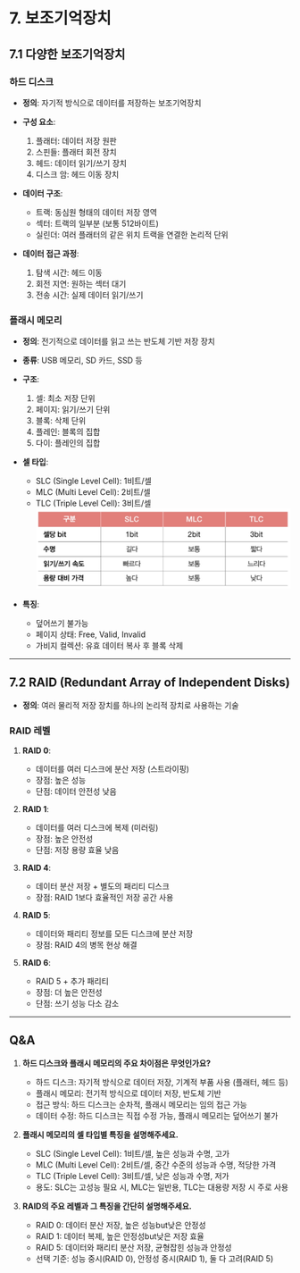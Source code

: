 # 7. 보조기억장치

## 7.1 다양한 보조기억장치

### 하드 디스크

- **정의**: 자기적 방식으로 데이터를 저장하는 보조기억장치
- **구성 요소**:
  1. 플래터: 데이터 저장 원판
  2. 스핀들: 플래터 회전 장치
  3. 헤드: 데이터 읽기/쓰기 장치
  4. 디스크 암: 헤드 이동 장치

- **데이터 구조**:
  - 트랙: 동심원 형태의 데이터 저장 영역
  - 섹터: 트랙의 일부분 (보통 512바이트)
  - 실린더: 여러 플래터의 같은 위치 트랙을 연결한 논리적 단위

- **데이터 접근 과정**:
  1. 탐색 시간: 헤드 이동
  2. 회전 지연: 원하는 섹터 대기
  3. 전송 시간: 실제 데이터 읽기/쓰기

### 플래시 메모리

- **정의**: 전기적으로 데이터를 읽고 쓰는 반도체 기반 저장 장치
- **종류**: USB 메모리, SD 카드, SSD 등

- **구조**:
  1. 셀: 최소 저장 단위
  2. 페이지: 읽기/쓰기 단위
  3. 블록: 삭제 단위
  4. 플레인: 블록의 집합
  5. 다이: 플레인의 집합

- **셀 타입**:
  - SLC (Single Level Cell): 1비트/셀
  - MLC (Multi Level Cell): 2비트/셀
  - TLC (Triple Level Cell): 3비트/셀
    ![alt text](image.png)

- **특징**:
  - 덮어쓰기 불가능
  - 페이지 상태: Free, Valid, Invalid
  - 가비지 컬렉션: 유효 데이터 복사 후 블록 삭제

---
## 7.2 RAID (Redundant Array of Independent Disks)

- **정의**: 여러 물리적 저장 장치를 하나의 논리적 장치로 사용하는 기술

### RAID 레벨

1. **RAID 0**:
   - 데이터를 여러 디스크에 분산 저장 (스트라이핑)
   - 장점: 높은 성능
   - 단점: 데이터 안전성 낮음

2. **RAID 1**:
   - 데이터를 여러 디스크에 복제 (미러링)
   - 장점: 높은 안전성
   - 단점: 저장 용량 효율 낮음

3. **RAID 4**:
   - 데이터 분산 저장 + 별도의 패리티 디스크
   - 장점: RAID 1보다 효율적인 저장 공간 사용

4. **RAID 5**:
   - 데이터와 패리티 정보를 모든 디스크에 분산 저장
   - 장점: RAID 4의 병목 현상 해결

5. **RAID 6**:
   - RAID 5 + 추가 패리티
   - 장점: 더 높은 안전성
   - 단점: 쓰기 성능 다소 감소

---

## Q&A

1. **하드 디스크와 플래시 메모리의 주요 차이점은 무엇인가요?**
   - 하드 디스크: 자기적 방식으로 데이터 저장, 기계적 부품 사용 (플래터, 헤드 등)
   - 플래시 메모리: 전기적 방식으로 데이터 저장, 반도체 기반
   - 접근 방식: 하드 디스크는 순차적, 플래시 메모리는 임의 접근 가능
   - 데이터 수정: 하드 디스크는 직접 수정 가능, 플래시 메모리는 덮어쓰기 불가

2. **플래시 메모리의 셀 타입별 특징을 설명해주세요.**
   - SLC (Single Level Cell): 1비트/셀, 높은 성능과 수명, 고가
   - MLC (Multi Level Cell): 2비트/셀, 중간 수준의 성능과 수명, 적당한 가격
   - TLC (Triple Level Cell): 3비트/셀, 낮은 성능과 수명, 저가
   - 용도: SLC는 고성능 필요 시, MLC는 일반용, TLC는 대용량 저장 시 주로 사용

3. **RAID의 주요 레벨과 그 특징을 간단히 설명해주세요.**
   - RAID 0: 데이터 분산 저장, 높은 성능but낮은 안정성
   - RAID 1: 데이터 복제, 높은 안정성but낮은 저장 효율
   - RAID 5: 데이터와 패리티 분산 저장, 균형잡힌 성능과 안정성
   - 선택 기준: 성능 중시(RAID 0), 안정성 중시(RAID 1), 둘 다 고려(RAID 5)